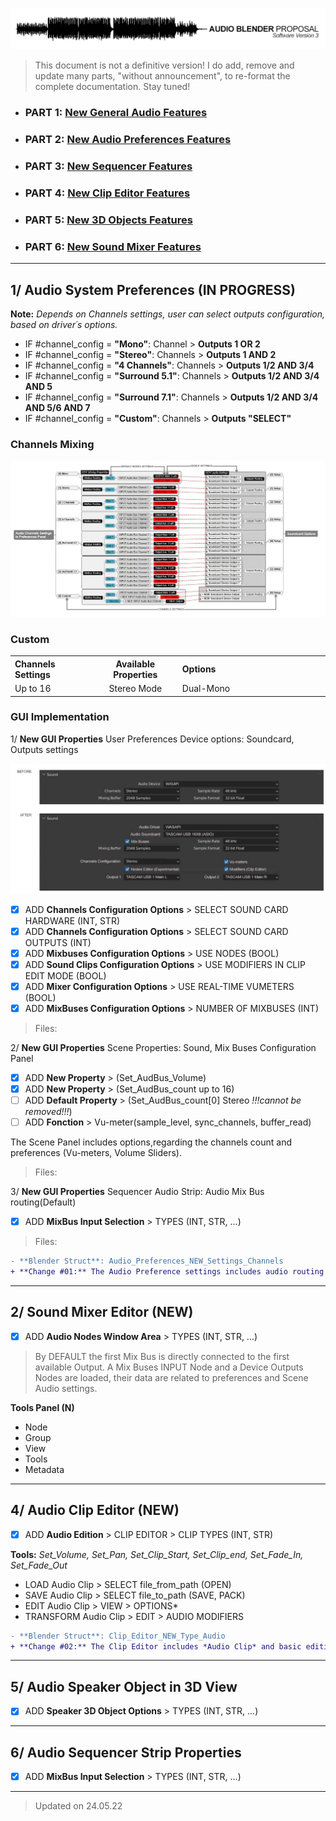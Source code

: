 ![Mix](https://github.com/KoreTeknology/Blender-3x-Audio-Research/blob/main/images/proposal_header.jpg)

> This document is not a definitive version! I do add, remove and update many parts, "without announcement", to re-format the complete documentation. Stay tuned!

- ### PART 1:  [New General Audio Features]()
- ### PART 2:  [New Audio Preferences Features]()
- ### PART 3:  [New Sequencer Features]()
- ### PART 4:  [New Clip Editor Features]()
- ### PART 5:  [New 3D Objects Features]()
- ### PART 6:  [New Sound Mixer Features]()





---

## 1/ Audio System Preferences (IN PROGRESS)

**Note:** *Depends on Channels settings, user can select outputs configuration, based on driver´s options.*

- IF #channel_config = **"Mono"**: Channel > **Outputs 1 OR 2**
- IF #channel_config = **"Stereo"**: Channels > **Outputs 1 AND 2**
- IF #channel_config = **"4 Channels"**: Channels > **Outputs 1/2 AND 3/4**
- IF #channel_config = **"Surround 5.1"**: Channels > **Outputs 1/2 AND 3/4 AND 5**
- IF #channel_config = **"Surround 7.1"**: Channels > **Outputs 1/2 AND 3/4 AND 5/6 AND 7**
- IF #channel_config = **"Custom"**: Channels > **Outputs "SELECT"**

### Channels Mixing 

![Mix](https://github.com/KoreTeknology/Blender-3x-Audio-Research/blob/main/images/Audio_channel_settings2.jpg)

### Custom

<table>
<tr>
<th align="left", width="200">
Channels Settings
</th>
<th align="center", width="200">
Available Properties
</th>
<th align="left", width="482">
Options
</th>
</tr>

<tr>
<td>
Up to 16
</td>
<td align="center">
Stereo Mode
</td>
<td>
Dual-Mono
</td>
</tr>
 
</table>

### GUI Implementation

1/ **New GUI Properties** User Preferences Device options: Soundcard, Outputs settings

![Mix](https://github.com/KoreTeknology/Blender-3x-Audio-Research/blob/main/images/prefs_after2.jpg)

- [x] ADD **Channels Configuration Options** > SELECT SOUND CARD HARDWARE (INT, STR)
- [x] ADD **Channels Configuration Options** > SELECT SOUND CARD OUTPUTS (INT)
- [x] ADD **Mixbuses Configuration Options** > USE NODES (BOOL)
- [x] ADD **Sound Clips Configuration Options** > USE MODIFIERS IN CLIP EDIT MODE (BOOL)
- [x] ADD **Mixer Configuration Options** > USE REAL-TIME VUMETERS (BOOL)
- [x] ADD **MixBuses Configuration Options** > NUMBER OF MIXBUSES (INT)

> Files:


2/ **New GUI Properties** Scene Properties: Sound, Mix Buses Configuration Panel

- [x] ADD **New Property** > (Set_AudBus_Volume)
- [x] ADD **New Property** > (Set_AudBus_count up to 16)
- [ ] ADD **Default Property** > (Set_AudBus_count[0] Stereo *!!!cannot be removed!!!*)
- [ ] ADD **Fonction** > Vu-meter(sample_level, sync_channels, buffer_read)

The Scene Panel includes options,regarding the channels count and preferences (Vu-meters, Volume Sliders). 

> Files:


3/ **New GUI Properties** Sequencer Audio Strip: Audio Mix Bus routing(Default)

- [x] ADD **MixBus Input Selection** > TYPES (INT, STR, ...)

> Files:
> 
```diff
- **Blender Struct**: Audio_Preferences_NEW_Settings_Channels
+ **Change #01:** The Audio Preference settings includes audio routing and Soundcard options.
```

---

## 2/ Sound Mixer Editor (NEW)

- [x] ADD **Audio Nodes Window Area** > TYPES (INT, STR, ...)

> By DEFAULT the first Mix Bus is directly connected to the first available Output. A Mix Buses INPUT Node and a Device Outputs Nodes are loaded, their data are related to preferences and Scene Audio settings.

**Tools Panel (N)**
- Node
- Group
- View
- Tools
- Metadata


---

## 4/ Audio Clip Editor (NEW)

- [x] ADD **Audio Edition** > CLIP EDITOR > CLIP TYPES (INT, STR)

**Tools:** *Set_Volume, Set_Pan, Set_Clip_Start, Set_Clip_end, Set_Fade_In, Set_Fade_Out*

- LOAD Audio Clip > SELECT file_from_path (OPEN)
- SAVE Audio Clip > SELECT file_to_path (SAVE, PACK)
- EDIT Audio Clip > VIEW > OPTIONS*
- TRANSFORM Audio Clip > EDIT > AUDIO MODIFIERS

```diff
- **Blender Struct**: Clip_Editor_NEW_Type_Audio
+ **Change #02:** The Clip Editor includes *Audio Clip* and basic editing features
```

---

## 5/ Audio Speaker Object in 3D View

- [x] ADD **Speaker 3D Object Options** > TYPES (INT, STR, ...)

---

## 6/ Audio Sequencer Strip Properties

- [x] ADD **MixBus Input Selection** > TYPES (INT, STR, ...)

---


> Updated on 24.05.22
